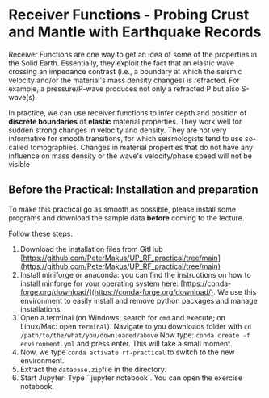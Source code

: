 # Receiver Functions - Probing Crust and Mantle with Earthquake Records
Receiver Functions are one way to get an idea of some of the properties in the Solid Earth. Essentially, they exploit the fact that an elastic wave crossing an impedance contrast (i.e., a boundary at which the seismic velocity and/or the material's mass density changes) is refracted. For example, a pressure/P-wave produces not only a refracted P but also S-wave(s).

In practice, we can use receiver functions to infer depth and position of **discrete boundaries** of **elastic** material properties. They work well for sudden strong changes in velocity and density. They are not very informative for smooth transitions, for which seismologists tend to use so-called tomographies. Changes in material properties that do not have any influence on mass density or the wave's velocity/phase speed will not be visible
## Before the Practical: Installation and preparation
To make this practical go as smooth as possible, please install some programs and download the sample data **before** coming to the lecture.

Follow these steps:

1. Download the installation files from GitHub [https://github.com/PeterMakus/UP_RF_practical/tree/main](https://github.com/PeterMakus/UP_RF_practical/tree/main)
2. Install miniforge or anaconda: you can find the instructions on how to install minforge for your operating system here: [https://conda-forge.org/download/](https://conda-forge.org/download/). We use this environment to easily install and remove python packages and manage installations.
3. Open a terminal (on Windows: search for ``cmd`` and execute; on Linux/Mac: open ``terminal``). Navigate to you downloads folder with ``cd /path/to/the/what/you/downloaded/above`` Now type: ``conda create -f environment.yml`` and press enter. This will take a small moment.
4. Now, we type ``conda activate rf-practical`` to switch to the new environment.
5. Extract the ``database.zip``file in the directory.
6. Start Jupyter: Type ``jupyter notebook`. You can open the exercise notebook.